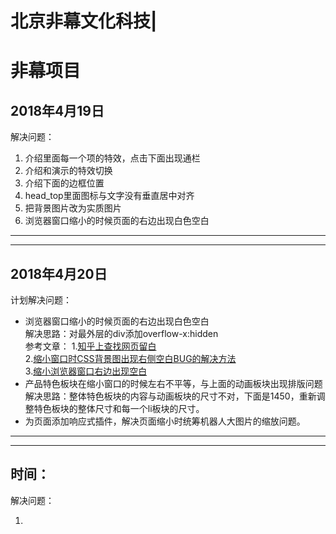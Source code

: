 # 北京非幕文化科技|
<h1>非幕项目</h1>
<h2>2018年4月19日</h2>
<p>解决问题：</p>
<p>
	<ol>
		<li>介绍里面每一个项的特效，点击下面出现通栏</li>
		<li>介绍和演示的特效切换</li>
		<li>介绍下面的边框位置</li>
		<li>head_top里面图标与文字没有垂直居中对齐</li>
		<li>把背景图片改为实质图片</li>
		<li>浏览器窗口缩小的时候页面的右边出现白色空白</li>
	</ol>
</p>
<hr/><hr/>
<h2>2018年4月20日</h2>
<p>计划解决问题：</p>
<p>
	<ul>
		<li>浏览器窗口缩小的时候页面的右边出现白色空白<br/>
			解决思路：对最外层的div添加overflow-x:hidden<br/>
			参考文章：
			1.<a href="https://www.zhihu.com/question/36208082">知乎上查找网页留白</a><br/>
			2.<a href="https://github.com/xujinglian/feimu/invitations">缩小窗口时CSS背景图出现右侧空白BUG的解决方法</a><br/>
			3.<a href="https://blog.csdn.net/gyy93/article/details/70905405">缩小浏览器窗口右边出现空白</a>
		</li>
		<li>产品特色板块在缩小窗口的时候左右不平等，与上面的动画板块出现排版问题<br/>
			解决思路：整体特色板块的内容与动画板块的尺寸不对，下面是1450，重新调整特色板块的整体尺寸和每一个li板块的尺寸。
		</li>
		<li>为页面添加响应式插件，解决页面缩小时统筹机器人大图片的缩放问题。</li>
	</ul>
</p>
<hr/><hr/>
<h2>时间：</h2>
<p>解决问题：</p>
<p>
	<ol>
		<li></li>
	</ol>
</p>
